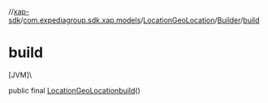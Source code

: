 //[xap-sdk](../../../../index.md)/[com.expediagroup.sdk.xap.models](../../index.md)/[LocationGeoLocation](../index.md)/[Builder](index.md)/[build](build.md)

# build

[JVM]\

public final [LocationGeoLocation](../index.md)[build](build.md)()
